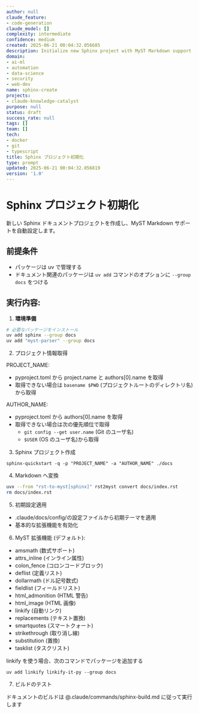 ```yaml
---
author: null
claude_feature:
- code-generation
claude_model: []
complexity: intermediate
confidence: medium
created: 2025-06-21 00:04:32.056685
description: Initialize new Sphinx project with MyST Markdown support
domain:
- ai-ml
- automation
- data-science
- security
- web-dev
name: sphinx-create
projects:
- claude-knowledge-catalyst
purpose: null
status: draft
success_rate: null
tags: []
team: []
tech:
- docker
- git
- typescript
title: Sphinx プロジェクト初期化
type: prompt
updated: 2025-06-21 00:04:32.056819
version: '1.0'
---
```


# Sphinx プロジェクト初期化

新しい Sphinx ドキュメントプロジェクトを作成し、MyST Markdown サポートを自動設定します。

## 前提条件

- パッケージは uv で管理する
- ドキュメント関連のパッケージは `uv add` コマンドのオプションに `--group docs` をつける

## 実行内容:

1. **環境準備**

```bash
# 必要なパッケージをインストール
uv add sphinx --group docs
uv add "myst-parser" --group docs
```

2. プロジェクト情報取得

PROJECT_NAME:

- pyproject.toml から project.name と authors[0].name を取得
- 取得できない場合は `basename $PWD` (プロジェクトルートのディレクトリ名)から取得

AUTHOR_NAME:

- pyproject.toml から authors[0].name を取得
- 取得できない場合は次の優先順位で取得
  - `git config --get user.name` (Git のユーザ名)
  - `$USER` (OS のユーザ名)から取得

3. Sphinx プロジェクト作成

`sphinx-quickstart -q -p "PROJECT_NAME" -a "AUTHOR_NAME" ./docs`

4. Markdown へ変換

```bash
uvx --from "rst-to-myst[sphinx]" rst2myst convert docs/index.rst
rm docs/index.rst
```

5. 初期設定適用

- .claude/docs/config/の設定ファイルから初期テーマを適用
- 基本的な拡張機能を有効化

6. MyST 拡張機能 (デフォルト):

- amsmath (数式サポート)
- attrs_inline (インライン属性)
- colon_fence (コロンコードブロック)
- deflist (定義リスト)
- dollarmath (ドル記号数式)
- fieldlist (フィールドリスト)
- html_admonition (HTML 警告)
- html_image (HTML 画像)
- linkify (自動リンク)
- replacements (テキスト置換)
- smartquotes (スマートクォート)
- strikethrough (取り消し線)
- substitution (置換)
- tasklist (タスクリスト)

linkify を使う場合、次のコマンドでパッケージを追加する

`uv add linkify linkify-it-py --group docs`

7. ビルドのテスト

ドキュメントのビルドは @.claude/commands/sphinx-build.md に従って実行します
